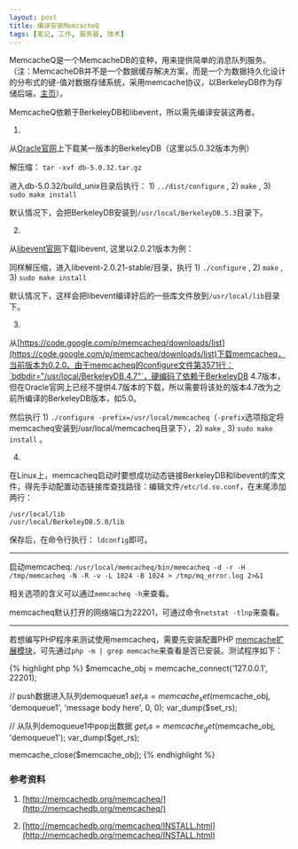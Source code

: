 ```yaml
---
layout: post
title: 编译安装MemcacheQ
tags: [笔记, 工作, 服务器, 技术]
---
```


MemcacheQ是一个MemcacheDB的变种，用来提供简单的消息队列服务。（注：MemcacheDB并不是一个数据缓存解决方案，而是一个为数据持久化设计的分布式的键-值对数据存储系统，采用memcache协议，以BerkeleyDB作为存储后端，[主页](http://memcachedb.org/)）。

MemcacheQ依赖于BerkeleyDB和libevent，所以需先编译安装这两者。

1.
从[Oracle官网](http://www.oracle.com/technetwork/products/berkeleydb/downloads/index.html)上下载某一版本的BerkeleyDB（这里以5.0.32版本为例）

解压缩： `tar -xvf db-5.0.32.tar.gz`

进入db-5.0.32/build_unix目录后执行： 1) `../dist/configure` , 2) `make` , 3) `sudo make install`

默认情况下，会把BerkeleyDB安装到`/usr/local/BerkeleyDB.5.3`目录下。

2.
从[libevent官网](http://libevent.org/)下载libevent, 这里以2.0.21版本为例：

同样解压缩，进入libevent-2.0.21-stable/目录，执行 1) `./configure` , 2) `make` , 3) `sudo make install`

默认情况下，这样会把libevent编译好后的一些库文件放到`/usr/local/lib`目录下。

3.
从[https://code.google.com/p/memcacheq/downloads/list](https://code.google.com/p/memcacheq/downloads/list)下载memcacheq，当前版本为0.2.0。由于memcacheq的configure文件第3571行：`bdbdir="/usr/local/BerkeleyDB.4.7"`，硬编码了依赖于BerkeleyDB 4.7版本，但在Oracle官网上已经不提供4.7版本的下载，所以需要将该处的版本4.7改为之前所编译的BerkeleyDB版本，如5.0。

然后执行 1) `./configure -prefix=/usr/local/memcacheq`（`-prefix`选项指定将memcacheq安装到/usr/local/memcacheq目录下），2) `make` , 3) `sudo make install` 。

4.
在Linux上，memcacheq启动时要想成功动态链接BerkeleyDB和libevent的库文件，得先手动配置动态链接库查找路径：编辑文件`/etc/ld.so.conf`，在末尾添加两行：

    /usr/local/lib
    /usr/local/BerkeleyDB.5.0/lib

保存后，在命令行执行： `ldconfig`即可。

---

启动memcacheq: `/usr/local/memcacheq/bin/memcacheq -d -r -H /tmp/memcacheq -N -R -v -L 1024 -B 1024 > /tmp/mq_error.log 2>&1`

相关选项的含义可以通过`memcacheq -h`来查看。

memcacheq默认打开的网络端口为22201，可通过命令`netstat -tlnp`来查看。

---

若想编写PHP程序来测试使用memcacheq，需要先安装配置PHP [memcache扩展模块](http://cn2.php.net/memcache)，可先通过`php -m | grep memcache`来查看是否已安装。测试程序如下：

{% highlight php %}
$memcache_obj = memcache_connect('127.0.0.1', 22201);

// push数据进入队列demoqueue1
$set_rs = memcache_set($memcache_obj, 'demoqueue1', 'message body here', 0, 0);
var_dump($set_rs);

// 从队列demoqueue1中pop出数据
$get_rs = memcache_get($memcache_obj, 'demoqueue1');
var_dump($get_rs);

memcache_close($memcache_obj);
{% endhighlight %}

### 参考资料

1. [http://memcachedb.org/memcacheq/](http://memcachedb.org/memcacheq/)

2. [http://memcachedb.org/memcacheq/INSTALL.html](http://memcachedb.org/memcacheq/INSTALL.html)
